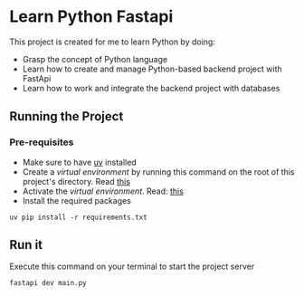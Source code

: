 # Learn Python Fastapi

This project is created for me to learn Python by doing:

* Grasp the concept of Python language
* Learn how to create and manage Python-based backend project with FastApi
* Learn how to work and integrate the backend project with databases

## Running the Project

### Pre-requisites

* Make sure to have [uv](https://docs.astral.sh/uv/) installed
* Create a *virtual environment* by running this command on the root of this project's directory. Read [this](https://docs.astral.sh/uv/pip/environments/)
* Activate the *virtual environment*. Read: [this](https://docs.astral.sh/uv/pip/environments/#using-a-virtual-environment)
* Install the required packages

```shell
uv pip install -r requirements.txt
```

## Run it

Execute this command on your terminal to start the project server

```shell
fastapi dev main.py
```
